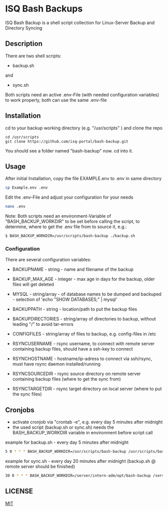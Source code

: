# ISQ Bash Backups

ISQ Bash Backup is a shell script collection for Linux-Server Backup and Directory Syncing

## Description

There are two shell scripts:
- backup.sh

and

- sync.sh

Both scripts need an active .env-File (with needed configuration variables) to work properly, both can use the same .env-file

## Installation

cd to your backup working directory (e.g. "/usr/scripts" ) and clone the repo

```
cd /usr/scripts
git clone https://github.com/isq-portal/bash-backup.git
```

You should see a folder named "bash-backup" now. cd into it.

## Usage

After initial Installation, copy the file EXAMPLE.env to .env in same directory

```bash
cp Example.env .env
```

Edit the .env-File and adjust your configuration for your needs

```bash
nano .env
```

Note:
Both scripts need an environment-Variable of "BASH_BACKUP_WORKDIR" to be set before calling the script, 
to determine, where to get the .env file from to source it, e.g.:
```bash
$ BASH_BACKUP_WORKDIR=/usr/scripts/bash-backup ./backup.sh
```


### Configuration

There are several configuration variables:

- BACKUPNAME - string - name and filename of the backup
- BACKUP_MAX_AGE - integer - max age in days for the backup, older files will get deleted
- MYSQL - string/array - of database names to be dumped and backuped - selection of 'echo "SHOW DATABASES;" | mysql'
- BACKUPPATH - string - location/path to put the backup files
- BACKUPDIRECTORIES - string/array of directories to backup, without leading "/" to avoid tar-errors
- CONFIGFILES - string/array of files to backup, e.g. config-files in /etc


- RSYNCUSERNAME - rsync username, to connect with remote server containing backup files, should have a ssh-key to connect
- RSYNCHOSTNAME - hostname/ip-adress to connect via ssh/rsync, must have rsync daemon installed/running
- RSYNCSOURCEDIR - rsync source directory on remote server containing backup files (where to get the sync from)
- RSYNCTARGETDIR - rsync target directory on local server (where to put the sync files)

## Cronjobs

- activate cronjob via "crontab -e", e.g. every day 5 minutes after midnight
- the used script (backup.sh or sync.sh) needs the BASH_BACKUP_WORKDIR variable in environment before script call

example for backup.sh - every day 5 minutes after midnight
```bash
5 0 * * * BASH_BACKUP_WORKDIR=/usr/scripts/bash-backup /usr/scripts/bash-backup/backup.sh >/dev/null 2>&1
```

example for sync.sh - every day 20 minutes after midnight (backup.sh @ remote server should be finished)
```bash
30 0 * * * BASH_BACKUP_WORKDIR=/server/intern-adm/opt/bash-backup /server/intern-adm/opt/bash-backup/sync.sh >/dev/null 2>&1
```

## LICENSE
[MIT](https://choosealicense.com/licenses/mit/)